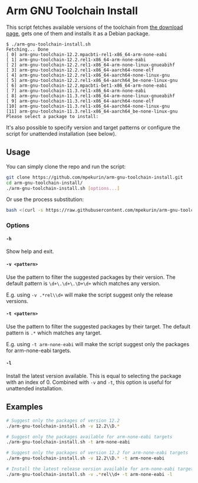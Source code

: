 # Arm GNU Toolchain Install

This script fetches available versions of the toolchain from [the download page](https://developer.arm.com/downloads/-/arm-gnu-toolchain-downloads), gets one of them and installs it as a Debian package.

```console
$ ./arm-gnu-toolchain-install.sh
Fetching... Done
[ 0] arm-gnu-toolchain-12.2.mpacbti-rel1-x86_64-arm-none-eabi
[ 1] arm-gnu-toolchain-12.2.rel1-x86_64-arm-none-eabi
[ 2] arm-gnu-toolchain-12.2.rel1-x86_64-arm-none-linux-gnueabihf
[ 3] arm-gnu-toolchain-12.2.rel1-x86_64-aarch64-none-elf
[ 4] arm-gnu-toolchain-12.2.rel1-x86_64-aarch64-none-linux-gnu
[ 5] arm-gnu-toolchain-12.2.rel1-x86_64-aarch64_be-none-linux-gnu
[ 6] arm-gnu-toolchain-12.2.mpacbti-bet1-x86_64-arm-none-eabi
[ 7] arm-gnu-toolchain-11.3.rel1-x86_64-arm-none-eabi
[ 8] arm-gnu-toolchain-11.3.rel1-x86_64-arm-none-linux-gnueabihf
[ 9] arm-gnu-toolchain-11.3.rel1-x86_64-aarch64-none-elf
[10] arm-gnu-toolchain-11.3.rel1-x86_64-aarch64-none-linux-gnu
[11] arm-gnu-toolchain-11.3.rel1-x86_64-aarch64_be-none-linux-gnu
Please select a package to install:
```

It's also possible to specify version and target patterns or configure the script for unattended installation (see below).

## Usage

You can simply clone the repo and run the script:

```bash
git clone https://github.com/mpekurin/arm-gnu-toolchain-install.git
cd arm-gnu-toolchain-install/
./arm-gnu-toolchain-install.sh [options...]
```

Or use the process substitution:

```bash
bash <(curl -s https://raw.githubusercontent.com/mpekurin/arm-gnu-toolchain-install/main/arm-gnu-toolchain-install.sh) [options...]
```

### Options

#### `-h`

Show help and exit.

#### `-v <pattern>`

Use the pattern to filter the suggested packages by their version. The default pattern is `\d+\.\d+\.\D+\d+` which matches any version.

E.g. using `-v .*rel\\d+` will make the script suggest only the release versions.

#### `-t <pattern>`

Use the pattern to filter the suggested packages by their target. The default pattern is `.*` which matches any target.

E.g. using `-t arm-none-eabi` will make the script suggest only the packages for arm-none-eabi targets.

#### `-l`

Install the latest version available. This is equal to selecting the package with an index of 0. Combined with `-v` and `-t`, this option is useful for unattended installation.

## Examples

```bash
# Suggest only the packages of version 12.2
./arm-gnu-toolchain-install.sh -v 12.2\\D.*
```

```bash
# Suggest only the packages available for arm-none-eabi targets
./arm-gnu-toolchain-install.sh -t arm-none-eabi
```

```bash
# Suggest only the packages of version 12.2 for arm-none-eabi targets
./arm-gnu-toolchain-install.sh -v 12.2\\D.* -t arm-none-eabi
```

```bash
# Install the latest release version available for arm-none-eabi targets
./arm-gnu-toolchain-install.sh -v .*rel\\d+ -t arm-none-eabi -l
```
